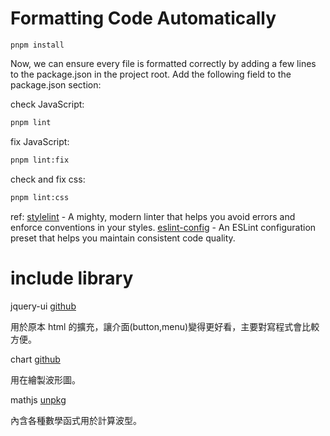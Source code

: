 # Formatting Code Automatically

```
pnpm install
```

Now, we can ensure every file is formatted correctly by adding a few lines to the package.json in the project root.
Add the following field to the package.json section:

check JavaScript:
```bash
pnpm lint
```

fix JavaScript:
```bash
pnpm lint:fix
```

check and fix css:
```bash
pnpm lint:css
```

ref: [stylelint](https://github.com/stylelint/stylelint) - A mighty, modern linter that helps you avoid errors and enforce conventions in your styles.
[eslint-config](https://github.com/antfu/eslint-config) - An ESLint configuration preset that helps you maintain consistent code quality.

# include library

jquery-ui [github](https://github.com/jquery/jquery-ui)

用於原本 html 的擴充，讓介面(button,menu)變得更好看，主要對寫程式會比較方便。

chart [github](https://github.com/chartjs/Chart.js)

用在繪製波形圖。

mathjs [unpkg](https://www.unpkg.com/browse/mathjs@13.2.1/)

內含各種數學函式用於計算波型。
